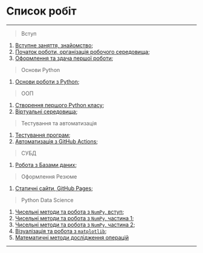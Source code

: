 # Список робіт
---

> Вступ

1. [Вступне заняття, знайомство](./1_lesson.md);
1. [Початок роботи, організація робочого середовища](./2_lesson.md);
1. [Оформлення та здача першої роботи](./3_results_formatting.md);

> Основи Python 

1. [Основи роботи з Python](./4_python_basics.md);

> ООП

1. [Створення першого Python класу](./5_first_class.md);
1. [Віртуальні середовища](./6_virtualenvs.md);

> Тестування та автоматизація

1. [Тестування програм](./7_testing.md);
1. [Автоматизація з GitHub Actions](./8_github_actions.md);

> СУБД 

1. [Робота з Базами даних](./9_databases.md);

> Оформлення Резюме

1. [Статичні сайти, GitHub Pages](./10_github_pages.md);

> Python Data Science 

1. [Чисельні методи та робота з `NumPy`, вступ](./11_numpy.md);
1. [Чисельні методи та робота з `NumPy`, частина 1](./11_numpy_1.md);
1. [Чисельні методи та робота з `NumPy`, частина 2](./11_numpy_2.md);
1. [Візуалізація та робота з `matplotlib`](./12_matplotlib.md);
1. [Математичні методи дослідження операцій](./13/1_linear_programming.ipynb)

---
